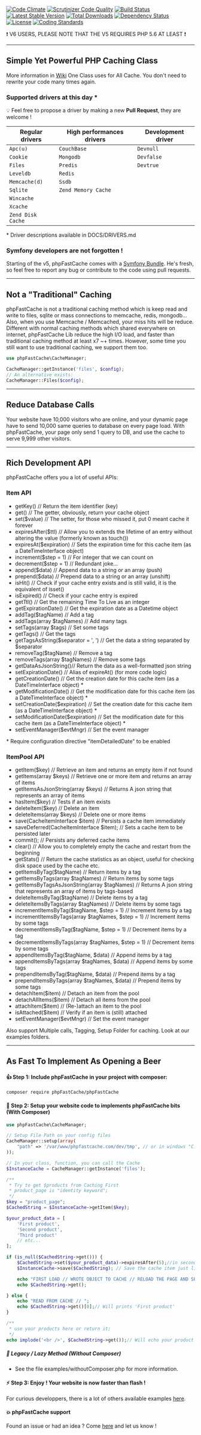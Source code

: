 [![Code Climate](https://codeclimate.com/github/PHPSocialNetwork/phpfastcache/badges/gpa.svg)](https://codeclimate.com/github/PHPSocialNetwork/phpfastcache) [![Scrutinizer Code Quality](https://scrutinizer-ci.com/g/PHPSocialNetwork/phpfastcache/badges/quality-score.png?b=final)](https://scrutinizer-ci.com/g/PHPSocialNetwork/phpfastcache/?branch=final) [![Build Status](https://travis-ci.org/PHPSocialNetwork/phpfastcache.svg?branch=final)](https://travis-ci.org/PHPSocialNetwork/phpfastcache) [![Latest Stable Version](http://img.shields.io/packagist/v/phpfastcache/phpfastcache.svg)](https://packagist.org/packages/phpfastcache/phpfastcache) [![Total Downloads](http://img.shields.io/packagist/dt/phpfastcache/phpfastcache.svg)](https://packagist.org/packages/phpfastcache/phpfastcache) [![Dependency Status](https://www.versioneye.com/php/phpfastcache:phpfastcache/badge.svg)](https://www.versioneye.com/php/phpfastcache:phpfastcache) [![License](https://img.shields.io/packagist/l/phpfastcache/phpfastcache.svg)](https://packagist.org/packages/phpfastcache/phpfastcache) [![Coding Standards](https://img.shields.io/badge/CI-PSR6-orange.svg)](https://github.com/php-fig/cache) 

:exclamation: V6 USERS, PLEASE NOTE THAT THE V5 REQUIRES PHP 5.6 AT LEAST :exclamation:

---------------------------
Simple Yet Powerful PHP Caching Class
---------------------------
More information in [Wiki](https://github.com/PHPSocialNetwork/phpfastcache/wiki)
One Class uses for All Cache. You don't need to rewrite your code many times again.


### Supported drivers at this day *
:bulb: Feel free to propose a driver by making a new **Pull Request**, they are welcome !

|   Regular drivers  | High performances drivers | Development driver |
|--------------------|---------------------------|--------------------|
|  `Apc(u)`          | `CouchBase`               | `Devnull`          |
|  `Cookie`          | `Mongodb`                 | `Devfalse`         |
|  `Files`           | `Predis`                  | `Devtrue`          |
|  `Leveldb`         | `Redis`                   |                    |
|  `Memcache(d)`     | `Ssdb`                    |                    |
|  `Sqlite`          | `Zend Memory Cache`       |                    |
|  `Wincache`        |                           |                    |
|  `Xcache`          |                           |                    |
|  `Zend Disk Cache` |                           |                    |

\* Driver descriptions available in DOCS/DRIVERS.md

### Symfony developers are not forgotten !
Starting of the v5, phpFastCache comes with a [Symfony Bundle](https://github.com/PHPSocialNetwork/phpfastcache-bundle).
He's fresh, so feel free to report any bug or contribute to the code using pull requests.

---------------------------
Not a "Traditional" Caching
---------------------------
phpFastCache is not a traditional caching method which is keep read and write to files, sqlite or mass connections to memcache, redis, mongodb... Also, when you use Memcache / Memcached, your miss hits will be reduce.
Different with normal caching methods which shared everywhere on internet, phpFastCache Lib reduce the high I/O load, and faster than traditional caching method at least x7 ~+ times.
However, some time you still want to use traditional caching, we support them too.

```php
use phpFastCache\CacheManager;

CacheManager::getInstance('files', $config);
// An alternative exists:
CacheManager::Files($config);

```

---------------------------
Reduce Database Calls
---------------------------

Your website have 10,000 visitors who are online, and your dynamic page have to send 10,000 same queries to database on every page load.
With phpFastCache, your page only send 1 query to DB, and use the cache to serve 9,999 other visitors.

---------------------------
Rich Development API
---------------------------

phpFastCache offers you a lot of useful APIs:

### Item API
- getKey() // Return the item identifier (key)
- get() // The getter, obviously, return your cache object
- set($value) // The setter, for those who missed it, put 0 meant cache it forever
- expiresAfter($ttl) // Allow you to extends the lifetime of an entry without altering the value (formerly known as touch())
- expiresAt($expiration) // Sets the expiration time for this cache item (as a DateTimeInterface object)
- increment($step = 1) // For integer that we can count on
- decrement($step = 1) // Redundant joke...
- append($data) // Append data to a string or an array (push)
- prepend($data) // Prepend data to a string or an array (unshift)
- isHit() // Check if your cache entry exists and is still valid, it is the equivalent of isset()
- isExpired() // Check if your cache entry is expired
- getTtl() // Get the remaining Time To Live as an integer
- getExpirationDate() // Get the expiration date as a Datetime object
- addTag($tagName) // Add a tag
- addTags(array $tagNames) // Add many tags
- setTags(array $tags) // Set some tags
- getTags() // Get the tags
- getTagsAsString($separator = ', ') // Get the data a string separated by $separator
- removeTag($tagName) // Remove a tag
- removeTags(array $tagNames) // Remove some tags
- getDataAsJsonString()// Return the data as a well-formatted json string
- setExpirationDate() // Alias of expireAt() (for more code logic)
- getCreationDate() // Get the creation date for this cache item (as a DateTimeInterface object)  * 
- getModificationDate() // Get the modification date for this cache item (as a DateTimeInterface object) *
- setCreationDate($expiration) // Set the creation date for this cache item (as a DateTimeInterface object) *
- setModificationDate($expiration) // Set the modification date for this cache item (as a DateTimeInterface object) *
- setEventManager($evtMngr) // Set the event manager

\* Require configuration directive "itemDetailedDate" to be enabled

### ItemPool API
- getItem($key) // Retrieve an item and returns an empty item if not found
- getItems(array $keys) // Retrieve one or more item and returns an array of items
- getItemsAsJsonString(array $keys) // Returns A json string that represents an array of items
- hasItem($key) // Tests if an item exists
- deleteItem($key) // Delete an item
- deleteItems(array $keys) // Delete one or more items
- save(CacheItemInterface $item) // Persists a cache item immediately
- saveDeferred(CacheItemInterface $item); // Sets a cache item to be persisted later
- commit(); // Persists any deferred cache items
- clear() // Allow you to completely empty the cache and restart from the beginning
- getStats() // Return the cache statistics as an object, useful for checking disk space used by the cache etc.
- getItemsByTag($tagName) // Return items by a tag
- getItemsByTags(array $tagNames) // Return items by some tags
- getItemsByTagsAsJsonString(array $tagNames) // Returns A json string that represents an array of items by tags-based
- deleteItemsByTag($tagName) // Delete items by a tag
- deleteItemsByTags(array $tagNames) // Delete items by some tags
- incrementItemsByTag($tagName, $step = 1) // Increment items by a tag
- incrementItemsByTags(array $tagNames, $step = 1) // Increment items by some tags
- decrementItemsByTag($tagName, $step = 1) // Decrement items by a tag
- decrementItemsByTags(array $tagNames, $step = 1) // Decrement items by some tags
- appendItemsByTag($tagName, $data) // Append items by a tag
- appendItemsByTags(array $tagNames, $data) // Append items by some tags
- prependItemsByTag($tagName, $data) // Prepend items by a tag
- prependItemsByTags(array $tagNames, $data) // Prepend items by some tags
- detachItem($item) // Detach an item from the pool
- detachAllItems($item) // Detach all items from the pool
- attachItem($item) // (Re-)attach an item to the pool
- isAttached($item) // Verify if an item is (still) attached
- setEventManager($evtMngr) // Set the event manager

Also support Multiple calls, Tagging, Setup Folder for caching. Look at our examples folders.

---------------------------
As Fast To Implement As Opening a Beer
---------------------------


#### :thumbsup: Step 1: Include phpFastCache in your project with composer:


```bash
composer require phpFastCache/phpFastCache
```

#### :construction: Step 2: Setup your website code to implements phpFastCache bits (With Composer)
```php
use phpFastCache\CacheManager;

// Setup File Path on your config files
CacheManager::setup(array(
    "path" => '/var/www/phpfastcache.com/dev/tmp', // or in windows "C:/tmp/"
));

// In your class, function, you can call the Cache
$InstanceCache = CacheManager::getInstance('files');

/**
 * Try to get $products from Caching First
 * product_page is "identity keyword";
 */
$key = "product_page";
$CachedString = $InstanceCache->getItem($key);

$your_product_data = [
    'First product',
    'Second product',
    'Third product'
    // etc...
];

if (is_null($CachedString->get())) {
    $CachedString->set($your_product_data)->expiresAfter(5);//in seconds, also accepts Datetime
	$InstanceCache->save($CachedString); // Save the cache item just like you do with doctrine and entities

    echo "FIRST LOAD // WROTE OBJECT TO CACHE // RELOAD THE PAGE AND SEE // ";
    echo $CachedString->get();

} else {
    echo "READ FROM CACHE // ";
    echo $CachedString->get()[0];// Will prints 'First product'
}

/**
 * use your products here or return it;
 */
echo implode('<br />', $CachedString->get());// Will echo your product list

```

##### :floppy_disk: Legacy / Lazy Method (Without Composer)
* See the file examples/withoutComposer.php for more information.

#### :zap: Step 3: Enjoy ! Your website is now faster than flash !
For curious developpers, there is a lot of others available examples [here](https://github.com/PHPSocialNetwork/phpfastcache/tree/final/examples).

#### :boom: phpFastCache support
Found an issue or had an idea ? Come [here](https://github.com/PHPSocialNetwork/phpfastcache/issues) and let us know !
